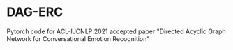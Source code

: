 # DAG-ERC
Pytorch code for ACL-IJCNLP 2021 accepted paper "Directed Acyclic Graph Network for Conversational Emotion Recognition"
